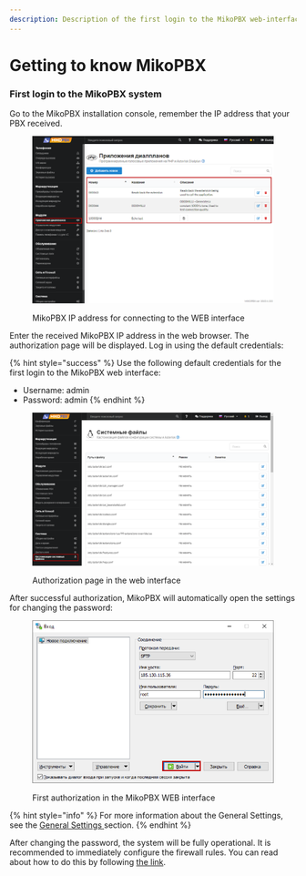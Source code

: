 ```yaml
---
description: Description of the first login to the MikoPBX web-interface
---
```


# Getting to know MikoPBX

### First login to the MikoPBX system

Go to the MikoPBX installation console, remember the IP address that your PBX received.

<figure><img src="../.gitbook/assets/1 (25).png" alt=""><figcaption><p>MikoPBX IP address for connecting to the WEB interface</p></figcaption></figure>

Enter the received MikoPBX IP address in the web browser. The authorization page will be displayed. Log in using the default credentials:

{% hint style="success" %}
Use the following default credentials for the first login to the MikoPBX web interface:

* Username: admin
* Password: admin
{% endhint %}

<figure><img src="../.gitbook/assets/2 (2).png" alt=""><figcaption><p>Authorization page in the web interface</p></figcaption></figure>

After successful authorization, MikoPBX will automatically open the settings for changing the password:

<figure><img src="../.gitbook/assets/4 (12).png" alt=""><figcaption><p>First authorization in the MikoPBX WEB interface</p></figcaption></figure>

{% hint style="info" %}
For more information about the General Settings, see the [General Settings ](../manual/system/general-settings.md)section.
{% endhint %}

After changing the password, the system will be fully operational. It is recommended to immediately configure the firewall rules. You can read about how to do this by following [the link](../manual/connectivity/firewall.md).
